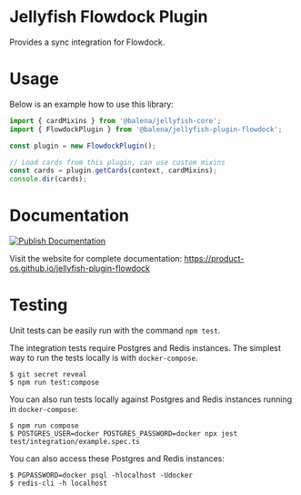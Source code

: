 # Jellyfish Flowdock Plugin

Provides a sync integration for Flowdock.

# Usage

Below is an example how to use this library:

```js
import { cardMixins } from '@balena/jellyfish-core';
import { FlowdockPlugin } from '@balena/jellyfish-plugin-flowdock';

const plugin = new FlowdockPlugin();

// Load cards from this plugin, can use custom mixins
const cards = plugin.getCards(context, cardMixins);
console.dir(cards);
```

# Documentation

[![Publish Documentation](https://github.com/product-os/jellyfish-plugin-flowdock/actions/workflows/publish-docs.yml/badge.svg)](https://github.com/product-os/jellyfish-plugin-flowdock/actions/workflows/publish-docs.yml)

Visit the website for complete documentation: https://product-os.github.io/jellyfish-plugin-flowdock

# Testing

Unit tests can be easily run with the command `npm test`.

The integration tests require Postgres and Redis instances. The simplest way to run the tests locally is with `docker-compose`.

```
$ git secret reveal
$ npm run test:compose
```

You can also run tests locally against Postgres and Redis instances running in `docker-compose`:
```
$ npm run compose
$ POSTGRES_USER=docker POSTGRES_PASSWORD=docker npx jest test/integration/example.spec.ts
```

You can also access these Postgres and Redis instances:
```
$ PGPASSWORD=docker psql -hlocalhost -Udocker
$ redis-cli -h localhost
```
